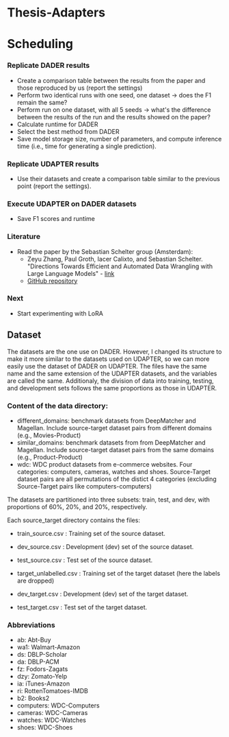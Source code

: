 # Thesis-Adapters

# Scheduling

### Replicate DADER results
- Create a comparison table between the results from the paper and those reproduced by us (report the settings)
- Perform two identical runs with one seed, one dataset -> does the F1 remain the same?
- Perform run on one dataset, with all 5 seeds -> what's the difference between the results of the run and the results showed on the paper?
- Calculate runtime for DADER
- Select the best method from DADER
- Save model storage size, number of parameters, and compute inference time (i.e., time for generating a single prediction).


### Replicate UDAPTER results
- Use their datasets and create a comparison table similar to the previous point (report the settings).

### Execute UDAPTER on DADER datasets
- Save F1 scores and runtime

### Literature
- Read the paper by the Sebastian Schelter group (Amsterdam):
  - Zeyu Zhang, Paul Groth, Iacer Calixto, and Sebastian Schelter. "Directions Towards Efficient and Automated Data Wrangling with Large Language Models" - [link](https://www.wis.ewi.tudelft.nl/assets/files/dbml2024/DBML24_paper_1.pdf)
  - [GitHub repository](https://github.com/Jantory/cpwrangle)

### Next
- Start experimenting with LoRA

## Dataset

The datasets are the one use on DADER. However, I changed its structure to make it more similar to the datasets used on UDAPTER, so we can more easily use the dataset of DADER on UDAPTER. 
The files have the same name and the same extension of the UDAPTER datasets, and the variables are called the same. Additionaly, the division of data into training, testing, and development sets follows the same proportions as those in UDAPTER.

### Content of the data directory:
  - different_domains: benchmark datasets from DeepMatcher and Magellan. Include source-target dataset pairs from different domains (e.g., Movies-Product)
  - similar_domains: benchmark datasets from from DeepMatcher and Magellan. Include source-target dataset pairs from the same domains (e.g., Product-Product)
  - wdc: WDC product datasets from e-commerce websites. Four categories: computers, cameras, watches and shoes. Source-Target dataset pairs are all permutations of the distict 4 categories (excluding Source-Target pairs like computers-computers)

The datasets are partitioned into three subsets: train, test, and dev, with proportions of 60%, 20%, and 20%, respectively.

Each source_target directory contains the files:

- train_source.csv : Training set of the source dataset.
- dev_source.csv : Development (dev) set of the source dataset.
- test_source.csv : Test set of the source dataset.

- target_unlabelled.csv : Training set of the target dataset (here the labels are dropped)
- dev_target.csv : Development (dev) set of the target dataset.
- test_target.csv : Test set of the target dataset.

### Abbreviations

- ab: Abt-Buy
- wa1: Walmart-Amazon
- ds: DBLP-Scholar
- da: DBLP-ACM
- fz: Fodors-Zagats
- dzy: Zomato-Yelp
- ia: iTunes-Amazon
- ri: RottenTomatoes-IMDB
- b2: Books2
- computers: WDC-Computers
- cameras: WDC-Cameras
- watches: WDC-Watches
- shoes: WDC-Shoes
